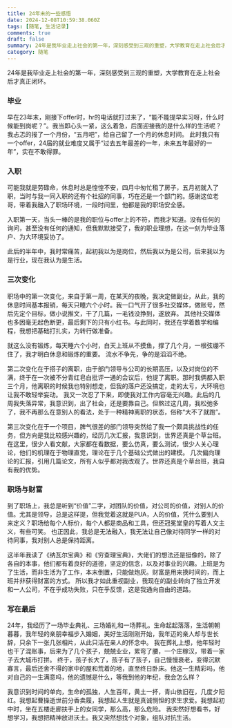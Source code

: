 ```yaml
---
title: 24年末的一些感悟
date: 2024-12-08T10:59:38.060Z
tags: [随笔, 生活记录]
comments: true
draft: false
summary: 24年是我毕业走上社会的第一年，深刻感受到三观的重塑，大学教育在走上社会后才真正闭环。
category: 随笔
---
```


24年是我毕业走上社会的第一年，深刻感受到三观的重塑，大学教育在走上社会后才真正闭环。

### 毕业

早在23年末，刚接下offer时，hr的电话就打过来了，“能不能提早实习呀，什么时候能到岗呢？”。我当即心头一紧，这么着急，后面迎接我的是什么样的生活呢？我忐忑的报了一个月份，“五月吧”，给自己留了一个月的休息时间。
此时我只有一个offer，24届的就业难度又属于“过去五年最差的一年，未来五年最好的一年”，实在不敢得罪。

### 入职

可能我就是劳碌命，休息时总是惶惶不安，四月中匆忙租了房子，五月初就入了职，当时与我一同入职的还有个社招的同事，巧在还是一个部门的。感谢这位老哥，带着我融入了职场环境，一段时间里，他都是我的职场安全感。

入职第一天，当头一棒的是我的职位与offer上的不符，而我才知道。没有任何的询问，甚至没有任何的通知，但我默默接受了，我的职业理想，在这一刻为毕业落户、为大环境妥协了。

此后的半年中，我时常痛苦，起初我以为是岗位，然后我以为是公司，后来我以为是行业，现在我认为是生活。

### 三次变化

职场中的第一次变化，来自于第一周，在某天的夜晚，我决定做副业，从此，我的休息时间基本报销，每天只睡六个小时。我一口气开了很多社交媒体，做账号，然后先定个目标，做小说推文，干了几篇，一毛钱没挣到，遂放弃。
其他社交媒体也多因毫无起色断更，最后剩下的只有小红书。与此同时，我还在学着数学和编程，我想把基础打扎实，为转行做准备。

就这么没有锻炼，每天睡六个小时，白天上班从不摸鱼，撑了几个月，一根弦绷不住了，我才明白休息和锻炼的重要。
流水不争先，争的是滔滔不绝。

第二次变化在于搭子的离职，由于部门领导与公司的长期高压，以及对岗位的不满，终于在一次被不分青红皂白批评一通的会议后，他提了离职。那时我俩都入职三个月，他离职的时候我也特别想走，但我的落户还没搞定，走的太亏，大环境也让我不敢轻举妄动。
我又一次忍了下来，即使我对工作内容毫无兴趣。此后的几周我失落异常，我意识到，出了社会，还是要靠自己。但熬过这几周，我松弛多了，我不再那么在意别人的看法，处于一种精神离职的状态，俗称“大不了就跑”。

第三次变化在于一个项目，脾气很差的部门领导突然给了我一个颇具挑战性的任务，但方向是我比较感兴趣的，经历几次汇报，我意识到，世界还真是个草台班。在这里，很少人看文献，大家都在看数据，要么仿真，要么测试，很少人关心理论，他们的机理在于物理直觉，理论在于几个基础公式做出的建模。
几次偏向理论的汇报，引用几篇论文，所有人似乎都对我改观了。世界还真是个草台班，我自有我的优势。

### 职场与财富

到了职场上，我总是听到“价值”二字，对团队的价值，对公司的价值，对别人的价值。尤其是领导，总是这样提，但我觉着这就是PUA，人的价值，凭什么要别人来定义？职场给每个人标价，每个人都是商品和工具，但还冠冕堂皇的写着人文主义，有些可笑。
也正因此，我总是无法融入，我无法让自己像对待同学一样的对待同事，我对别人总是保持距离。

这半年我读了《纳瓦尔宝典》和《穷查理宝典》，大佬们的想法还是挺像的，除了各自的本事，他们都有着良好的道德，坚定的信念，以及对事业的兴趣。上班是为了生活，而非生活为了工作，本末倒置，只能做炮灰。财富是用来换时间的，而上班并非获得财富的方式。
所以我才如此重视副业，我现在的副业转向了独立开发和一人公司，不在乎成功失败，只在乎反馈，这是我通向自由的道路。

### 写在最后

24年，我经历了一场毕业典礼、三场婚礼和一场葬礼。生命起起落落，生活朝朝暮暮，我年轻的亲朋幸福步入婚姻，美好生活刚刚开始，我年迈的亲人却与世长辞，只余下一张几张相片，从此只活在亲人的怀念中。
我在葬礼上想，他年轻时也干了混账事，后来为了几个孩子，兢兢业业，累弯了腰，一个庄稼汉，带着一家子去大城市打拼。
终于，孩子长大了，孩子有了孩子，自己慢慢衰老，变得沉默寡言，最后还舍不得的家中的屋和荒着的地，直至终日卧床。他这一生精彩吗，他对自己的一生满意吗，他的遗憾是什么，等我到他的年纪，我会怎么样？

我意识到时间的单向，生命的孤独，人生百年，黄土一抔，青山依旧在，几度夕阳红。我想起曹操逝世前分香卖履，我想起人生就是真诚恻怛的求生求爱。我想起初中时，坐在五楼走廊扶手上的女同学，那么高，那么危险。
我突然好想看书，好想学习，我想把精神放进沃土。我又突然想找个对象，组队对抗生活。
